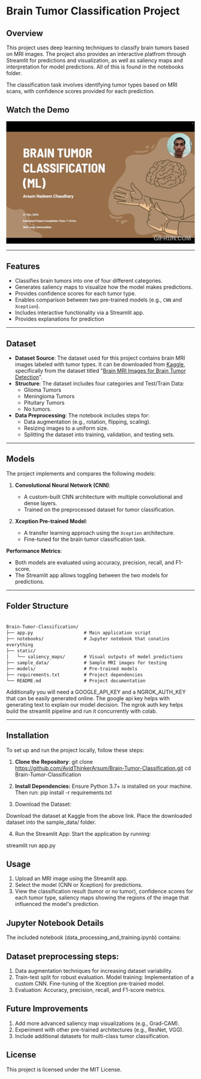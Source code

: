 
# Brain Tumor Classification Project

## Overview
This project uses deep learning techniques to classify brain tumors based on MRI images. The project also provides an interactive platfrom through Streamlit for predictions and visualization, as well as saliency maps and interpretation for model predictions. All of this is found in the notebooks folder.

The classification task involves identifying tumor types based on MRI scans, with confidence scores provided for each prediction.

## Watch the Demo

[![Watch the Demo](Brain_Tumor_Classification_Project_Overview_.gif)](https://www.youtube.com/watch?v=QWGz6a7xQn0)

---

## Features
- Classifies brain tumors into one of four different categories.
- Generates saliency maps to visualize how the model makes predictions.
- Provides confidence scores for each tumor type.
- Enables comparison between two pre-trained models (e.g., `CNN` and `Xception`).
- Includes interactive functionality via a Streamlit app.
- Provides explanations for prediction

---

## Dataset
- **Dataset Source**: The dataset used for this project contains brain MRI images labeled with tumor types. It can be downloaded from [Kaggle](https://www.kaggle.com/), specifically from the dataset titled "[Brain MRI Images for Brain Tumor Detection](https://www.kaggle.com/navoneel/brain-mri-images-for-brain-tumor-detection)".
- **Structure**: The dataset includes four categories and Test/Train Data:
  - Glioma Tumors
  - Meningioma Tumors
  - Pituitary Tumors
  - No tumors.
- **Data Preprocessing**: The notebook includes steps for:
  - Data augmentation (e.g., rotation, flipping, scaling).
  - Resizing images to a uniform size.
  - Splitting the dataset into training, validation, and testing sets.

---

## Models
The project implements and compares the following models:
1. **Convolutional Neural Network (CNN)**:
   - A custom-built CNN architecture with multiple convolutional and dense layers.
   - Trained on the preprocessed dataset for tumor classification.

2. **Xception Pre-trained Model**:
   - A transfer learning approach using the `Xception` architecture.
   - Fine-tuned for the brain tumor classification task.

**Performance Metrics**:
- Both models are evaluated using accuracy, precision, recall, and F1-score.
- The Streamlit app allows toggling between the two models for predictions.

---

## Folder Structure

```

Brain-Tumor-Classification/
├── app.py                   # Main application script
├── notebooks/               # Jupyter notebook that conatins everything
├── static/
│   └── saliency_maps/       # Visual outputs of model predictions
├── sample_data/             # Sample MRI images for testing
├── models/                  # Pre-trained models
├── requirements.txt         # Project dependencies
└── README.md                # Project documentation

```

Additionally you will need a GOOGLE_API_KEY and a NGROK_AUTH_KEY that can be easily generated online.
The google api key helps with generating text to explain our model decision.
The ngrok auth key helps build the streamlit pipeline and run it concurrently with colab.

---

## Installation
To set up and run the project locally, follow these steps:

1. **Clone the Repository**:
   git clone https://github.com/AvidThinkerArsum/Brain-Tumor-Classification.git
   cd Brain-Tumor-Classification

2. **Install Dependencies:** 
   Ensure Python 3.7+ is installed on your machine. Then run:
   pip install -r requirements.txt

3. Download the Dataset:

Download the dataset at Kaggle from the above link.
Place the downloaded dataset into the sample_data/ folder.

4. Run the Streamlit App: Start the application by running:

streamlit run app.py

## Usage
1. Upload an MRI image using the Streamlit app.
2. Select the model (CNN or Xception) for predictions.
3. View the classification result (tumor or no tumor), confidence scores for each tumor type, saliency maps showing the regions of the image that influenced the model's prediction.

## Jupyter Notebook Details
The included notebook (data_processing_and_training.ipynb) contains:

## Dataset preprocessing steps:
1. Data augmentation techniques for increasing dataset variability.
2. Train-test split for robust evaluation.
Model training:
Implementation of a custom CNN.
Fine-tuning of the Xception pre-trained model.
3. Evaluation:
Accuracy, precision, recall, and F1-score metrics.

## Future Improvements
1. Add more advanced saliency map visualizations (e.g., Grad-CAM).
2. Experiment with other pre-trained architectures (e.g., ResNet, VGG).
3. Include additional datasets for multi-class tumor classification.

## License
This project is licensed under the MIT License.
